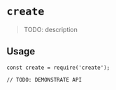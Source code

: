 # `create`

> TODO: description

## Usage

```
const create = require('create');

// TODO: DEMONSTRATE API
```